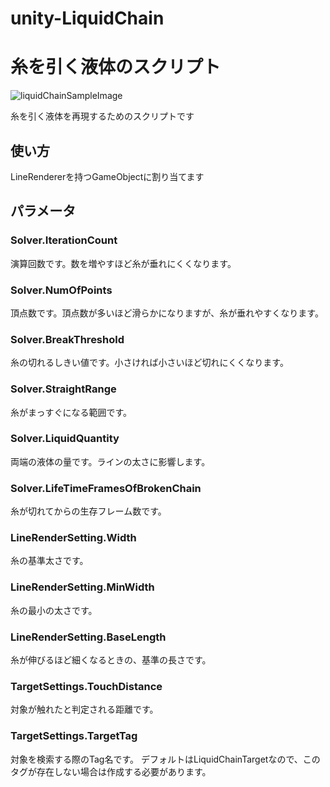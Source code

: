 # unity-LiquidChain
# 糸を引く液体のスクリプト
![liquidChainSampleImage](https://user-images.githubusercontent.com/39085780/105623709-17da0400-5e5f-11eb-9d0f-7fa4aebd428e.jpg)

糸を引く液体を再現するためのスクリプトです

## 使い方
LineRendererを持つGameObjectに割り当てます

## パラメータ

### Solver.IterationCount
演算回数です。数を増やすほど糸が垂れにくくなります。

### Solver.NumOfPoints
頂点数です。頂点数が多いほど滑らかになりますが、糸が垂れやすくなります。

### Solver.BreakThreshold
糸の切れるしきい値です。小さければ小さいほど切れにくくなります。

### Solver.StraightRange
糸がまっすぐになる範囲です。

### Solver.LiquidQuantity
両端の液体の量です。ラインの太さに影響します。

### Solver.LifeTimeFramesOfBrokenChain
糸が切れてからの生存フレーム数です。

### LineRenderSetting.Width
糸の基準太さです。

### LineRenderSetting.MinWidth
糸の最小の太さです。

### LineRenderSetting.BaseLength
糸が伸びるほど細くなるときの、基準の長さです。

### TargetSettings.TouchDistance
対象が触れたと判定される距離です。

### TargetSettings.TargetTag
対象を検索する際のTag名です。
デフォルトはLiquidChainTargetなので、このタグが存在しない場合は作成する必要があります。
